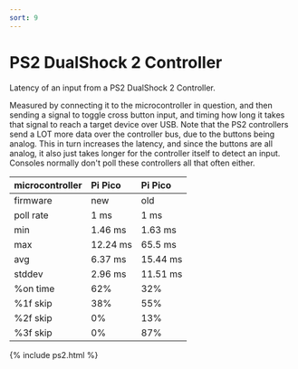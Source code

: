 ```yaml
---
sort: 9
---
```


# PS2 DualShock 2 Controller

Latency of an input from a PS2 DualShock 2 Controller.

Measured by connecting it to the microcontroller in question, and then sending a signal to toggle cross button input, and timing how long it takes that signal to reach a target device over USB.
Note that the PS2 controllers send a LOT more data over the controller bus, due to the buttons being analog. This in turn increases the latency, and since the buttons are all analog, it also just takes longer for the controller itself to detect an input. Consoles normally don't poll these controllers all that often either.

| microcontroller | Pi Pico  | Pi Pico  |
| :-------------- | :------- | :------- |
| firmware        | new      | old      |
| poll rate       | 1 ms     | 1 ms     |
| min             | 1.46 ms  | 1.63 ms  |
| max             | 12.24 ms | 65.5 ms  |
| avg             | 6.37 ms  | 15.44 ms |
| stddev          | 2.96 ms  | 11.51 ms |
| %on time        | 62%      | 32%      |
| %1f skip        | 38%      | 55%      |
| %2f skip        | 0%       | 13%      |
| %3f skip        | 0%       | 87%      |

{% include ps2.html %}
